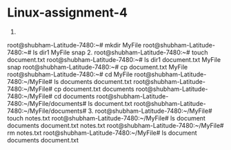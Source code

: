 # Linux-assignment-4
1.
root@shubham-Latitude-7480:~# mkdir MyFile
root@shubham-Latitude-7480:~# ls
dir1  MyFile  snap
2.
root@shubham-Latitude-7480:~# touch document.txt
root@shubham-Latitude-7480:~# ls
dir1  document.txt  MyFile  snap
root@shubham-Latitude-7480:~# cp document.txt MyFile
root@shubham-Latitude-7480:~# cd MyFile
root@shubham-Latitude-7480:~/MyFile# ls
documents  document.txt
root@shubham-Latitude-7480:~/MyFile# cp document.txt documents
root@shubham-Latitude-7480:~/MyFile# cd documents
root@shubham-Latitude-7480:~/MyFile/documents# ls
document.txt
root@shubham-Latitude-7480:~/MyFile/documents# 
3.
root@shubham-Latitude-7480:~/MyFile# touch notes.txt
root@shubham-Latitude-7480:~/MyFile# ls
document  documents  document.txt  notes.txt
root@shubham-Latitude-7480:~/MyFile# rm notes.txt
root@shubham-Latitude-7480:~/MyFile# ls
document  documents  document.txt

